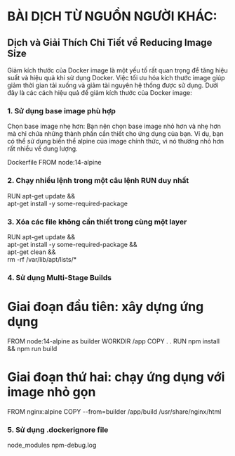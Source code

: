 # BÀI DỊCH TỪ NGUỒN NGƯỜI KHÁC:

## Dịch và Giải Thích Chi Tiết về Reducing Image Size

Giảm kích thước của Docker image là một yếu tố rất quan trọng để tăng hiệu suất và hiệu quả khi sử dụng Docker. Việc tối ưu hóa kích thước image giúp giảm thời gian tải xuống và giảm tài nguyên hệ thống được sử dụng. Dưới đây là các cách hiệu quả để giảm kích thước của Docker image:

### 1. Sử dụng base image phù hợp

Chọn base image nhẹ hơn: Bạn nên chọn base image nhỏ hơn và nhẹ hơn mà chỉ chứa những thành phần cần thiết cho ứng dụng của bạn. Ví dụ, bạn có thể sử dụng biến thể alpine của image chính thức, vì nó thường nhỏ hơn rất nhiều về dung lượng.

Dockerfile
FROM node:14-alpine
### 2. Chạy nhiều lệnh trong một câu lệnh RUN duy nhất

RUN apt-get update && \
    apt-get install -y some-required-package

### 3. Xóa các file không cần thiết trong cùng một layer

RUN apt-get update && \
    apt-get install -y some-required-package && \
    apt-get clean && \
    rm -rf /var/lib/apt/lists/*

### 4. Sử dụng Multi-Stage Builds

# Giai đoạn đầu tiên: xây dựng ứng dụng
FROM node:14-alpine as builder
WORKDIR /app
COPY . .
RUN npm install && npm run build

# Giai đoạn thứ hai: chạy ứng dụng với image nhỏ gọn
FROM nginx:alpine
COPY --from=builder /app/build /usr/share/nginx/html

### 5. Sử dụng .dockerignore file

node_modules
npm-debug.log

